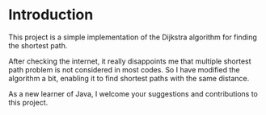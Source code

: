 # Introduction

This project is a simple implementation of the Dijkstra algorithm for finding the shortest path. 

After checking the internet, it really disappoints me that multiple shortest path problem is not considered in most codes. So I have modified the algorithm a bit, enabling it to find shortest paths with the same distance. 

As a new learner of Java, I welcome your suggestions and contributions to this project. 
